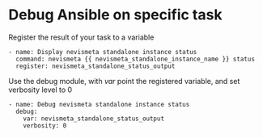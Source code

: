 # Debug Ansible on specific task
Register the result of your task to a variable
```
- name: Display nevismeta standalone instance status
  command: nevismeta {{ nevismeta_standalone_instance_name }} status
  register: nevismeta_standalone_status_output
```
Use the debug module, with *var* point the registered variable, and set verbosity level to 0
```
- name: Debug nevismeta standalone instance status
  debug:
    var: nevismeta_standalone_status_output
    verbosity: 0
```